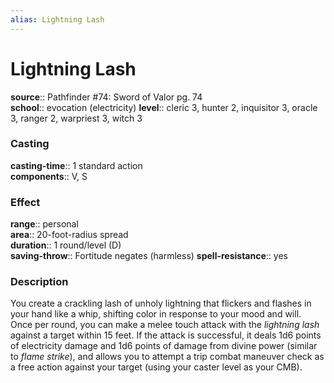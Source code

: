```yaml
---
alias: Lightning Lash
---
```


# Lightning Lash 

**source**:: Pathfinder \#74: Sword of Valor pg. 74  
**school**:: evocation (electricity)
**level**:: cleric 3, hunter 2, inquisitor 3, oracle 3, ranger 2, warpriest 3, witch 3

### Casting 

**casting-time**:: 1 standard action  
**components**:: V, S

### Effect 

**range**:: personal  
**area**:: 20-foot-radius spread  
**duration**:: 1 round/level (D)  
**saving-throw**:: Fortitude negates (harmless)
**spell-resistance**:: yes

### Description 

You create a crackling lash of unholy lightning that flickers and flashes in your hand like a whip, shifting color in response to your mood and will. Once per round, you can make a melee touch attack with the *lightning lash* against a target within 15 feet. If the attack is successful, it deals 1d6 points of electricity damage and 1d6 points of damage from divine power (similar to *flame strike*), and allows you to attempt a trip combat maneuver check as a free action against your target (using your caster level as your CMB).
